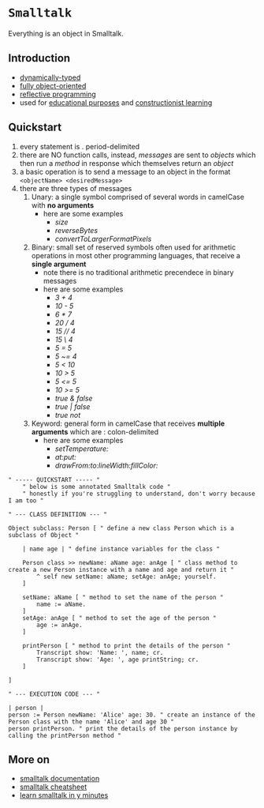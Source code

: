 # `Smalltalk`

Everything is an object in Smalltalk.

## Introduction

* [dynamically-typed](https://developer.mozilla.org/en-US/docs/Glossary/Dynamic_typing)
* [fully object-oriented](https://en.wikipedia.org/wiki/Object-oriented_programming)
* [reflective programming](https://en.wikipedia.org/wiki/Reflective_programming) 
* used for [educational purposes](http://bitsavers.informatik.uni-stuttgart.de/pdf/xerox/parc/techReports/SSL-77-2_Teaching_Smalltalk.pdf) and [constructionist learning](https://www.pi-top.com/blog/2018/11/06/defining-constructionist-learning)

## Quickstart

1. every statement is . period-delimited
2. there are NO function calls, instead, *messages* are sent to *objects* which then run a *method* in response which themselves return an *object*
3. a basic operation is to send a message to an object in the format `<objectName> <desiredMessage>`
4. there are three types of messages
    1. Unary: a single symbol comprised of several words in camelCase with **no arguments**
        * here are some examples
            * *size*
            * *reverseBytes*
            * *convertToLargerFormatPixels*
    2. Binary: small set of reserved symbols often used for arithmetic operations in most other programming languages, that receive a **single argument** 
        * note there is no traditional arithmetic precendece in binary messages
        * here are some examples
            * *3 + 4*
            * *10 - 5*
            * *6 * 7*
            * *20 / 4*
            * *15 // 4*
            * *15 \\ 4*
            * *5 = 5*
            * *5 ~= 4*
            * *5 < 10*
            * *10 > 5*
            * *5 <= 5*
            * *10 >= 5*
            * *true & false*
            * *true | false*
            * *true not*
    3. Keyword: general form in camelCase that receives **multiple arguments** which are : colon-delimited
        * here are some examples
            * *setTemperature:*
            * *at:put:*
            * *drawFrom:to:lineWidth:fillColor:*

```st
" ----- QUICKSTART ----- "
    " below is some annotated Smalltalk code "
    " honestly if you're struggling to understand, don't worry because I am too "

" --- CLASS DEFINITION --- "

Object subclass: Person [ " define a new class Person which is a subclass of Object "

    | name age | " define instance variables for the class "

    Person class >> newName: aName age: anAge [ " class method to create a new Person instance with a name and age and return it "
        ^ self new setName: aName; setAge: anAge; yourself.
    ]

    setName: aName [ " method to set the name of the person "
        name := aName.
    ]
    setAge: anAge [ " method to set the age of the person "
        age := anAge.
    ]

    printPerson [ " method to print the details of the person "
        Transcript show: 'Name: ', name; cr.
        Transcript show: 'Age: ', age printString; cr.
    ]

]

" --- EXECUTION CODE --- " 

| person |
person := Person newName: 'Alice' age: 30. " create an instance of the Person class with the name 'Alice' and age 30 "
person printPerson. " print the details of the person instance by calling the printPerson method "
```

## More on

* [smalltalk documentation](https://www.gnu.org/software/smalltalk/manual/gst.html)
* [smalltalk cheatsheet](https://www.angelfire.com/tx4/cus/notes/smalltalk.html)
* [learn smalltalk in y minutes](https://learnxinyminutes.com/docs/smalltalk/)